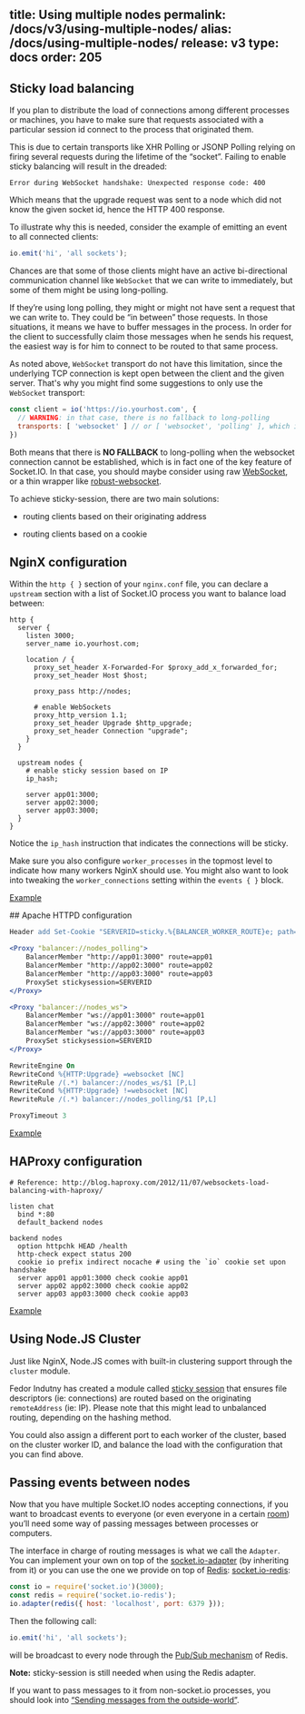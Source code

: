 title: Using multiple nodes
permalink: /docs/v3/using-multiple-nodes/
alias: /docs/using-multiple-nodes/
release: v3
type: docs
order: 205
---

## Sticky load balancing

If you plan to distribute the load of connections among different processes or machines, you have to make sure that requests associated with a particular session id connect to the process that originated them.

This is due to certain transports like XHR Polling or JSONP Polling relying on firing several requests during the lifetime of the &#8220;socket&#8221;. Failing to enable sticky balancing will result in the dreaded:

```
Error during WebSocket handshake: Unexpected response code: 400
```

Which means that the upgrade request was sent to a node which did not know the given socket id, hence the HTTP 400 response.

To illustrate why this is needed, consider the example of emitting an event to all connected clients:

```js
io.emit('hi', 'all sockets');
```

Chances are that some of those clients might have an active bi-directional communication channel like `WebSocket` that we can write to immediately, but some of them might be using long-polling.

If they&#8217;re using long polling, they might or might not have sent a request that we can write to. They could be &#8220;in between&#8221; those requests. In those situations, it means we have to buffer messages in the process. In order for the client to successfully claim those messages when he sends his request, the easiest way is for him to connect to be routed to that same process.

As noted above, `WebSocket` transport do not have this limitation, since the underlying TCP connection is kept open between the client and the given server. That's why you might find some suggestions to only use the `WebSocket` transport:

```js
const client = io('https://io.yourhost.com', {
  // WARNING: in that case, there is no fallback to long-polling
  transports: [ 'websocket' ] // or [ 'websocket', 'polling' ], which is the same thing
})
```

Both means that there is **NO FALLBACK** to long-polling when the websocket connection cannot be established, which is in fact one of the key feature of Socket.IO. In that case, you should maybe consider using raw [WebSocket](https://developer.mozilla.org/en-US/docs/Web/API/WebSocket), or a thin wrapper like [robust-websocket](https://github.com/appuri/robust-websocket).

To achieve sticky-session, there are two main solutions:

- routing clients based on their originating address

- routing clients based on a cookie


## NginX configuration

Within the `http { }` section of your `nginx.conf` file, you can declare a `upstream` section with a list of Socket.IO process you want to balance load between:

```nginx
http {
  server {
    listen 3000;
    server_name io.yourhost.com;

    location / {
      proxy_set_header X-Forwarded-For $proxy_add_x_forwarded_for;
      proxy_set_header Host $host;

      proxy_pass http://nodes;

      # enable WebSockets
      proxy_http_version 1.1;
      proxy_set_header Upgrade $http_upgrade;
      proxy_set_header Connection "upgrade";
    }
  }

  upstream nodes {
    # enable sticky session based on IP
    ip_hash;

    server app01:3000;
    server app02:3000;
    server app03:3000;
  }
}
```

Notice the `ip_hash` instruction that indicates the connections will be sticky.

Make sure you also configure `worker_processes` in the topmost level to indicate how many workers NginX should use. You might also want to look into tweaking the `worker_connections` setting within the `events { }` block.

[Example](https://github.com/socketio/socket.io/tree/master/examples/cluster-nginx)

## Apache HTTPD configuration

```apache
Header add Set-Cookie "SERVERID=sticky.%{BALANCER_WORKER_ROUTE}e; path=/" env=BALANCER_ROUTE_CHANGED

<Proxy "balancer://nodes_polling">
    BalancerMember "http://app01:3000" route=app01
    BalancerMember "http://app02:3000" route=app02
    BalancerMember "http://app03:3000" route=app03
    ProxySet stickysession=SERVERID
</Proxy>

<Proxy "balancer://nodes_ws">
    BalancerMember "ws://app01:3000" route=app01
    BalancerMember "ws://app02:3000" route=app02
    BalancerMember "ws://app03:3000" route=app03
    ProxySet stickysession=SERVERID
</Proxy>

RewriteEngine On
RewriteCond %{HTTP:Upgrade} =websocket [NC]
RewriteRule /(.*) balancer://nodes_ws/$1 [P,L]
RewriteCond %{HTTP:Upgrade} !=websocket [NC]
RewriteRule /(.*) balancer://nodes_polling/$1 [P,L]

ProxyTimeout 3
```

[Example](https://github.com/socketio/socket.io/tree/master/examples/cluster-httpd)

## HAProxy configuration

```
# Reference: http://blog.haproxy.com/2012/11/07/websockets-load-balancing-with-haproxy/

listen chat
  bind *:80
  default_backend nodes

backend nodes
  option httpchk HEAD /health
  http-check expect status 200
  cookie io prefix indirect nocache # using the `io` cookie set upon handshake
  server app01 app01:3000 check cookie app01
  server app02 app02:3000 check cookie app02
  server app03 app03:3000 check cookie app03
```

[Example](https://github.com/socketio/socket.io/tree/master/examples/cluster-haproxy)

## Using Node.JS Cluster

Just like NginX, Node.JS comes with built-in clustering support through the `cluster` module.

Fedor Indutny has created a module called [sticky session](https://github.com/indutny/sticky-session) that ensures file descriptors (ie: connections) are routed based on the originating `remoteAddress` (ie: IP). Please note that this might lead to unbalanced routing, depending on the hashing method.

You could also assign a different port to each worker of the cluster, based on the cluster worker ID, and balance the load with the configuration that you can find above.


## Passing events between nodes

Now that you have multiple Socket.IO nodes accepting connections, if you want to broadcast events to everyone (or even everyone in a certain [room](/docs/rooms-and-namespaces/#Rooms)) you&#8217;ll need some way of passing messages between processes or computers.

The interface in charge of routing messages is what we call the `Adapter`. You can implement your own on top of the [socket.io-adapter](https://github.com/socketio/socket.io-adapter) (by inheriting from it) or you can use the one we provide on top of [Redis](https://redis.io/): [socket.io-redis](https://github.com/socketio/socket.io-redis):

```js
const io = require('socket.io')(3000);
const redis = require('socket.io-redis');
io.adapter(redis({ host: 'localhost', port: 6379 }));
```

Then the following call:

```js
io.emit('hi', 'all sockets');
```

will be broadcast to every node through the [Pub/Sub mechanism](https://redis.io/topics/pubsub) of Redis.

**Note:** sticky-session is still needed when using the Redis adapter.

If you want to pass messages to it from non-socket.io processes, you should look into [&#8220;Sending messages from the outside-world&#8221;](/docs/rooms-and-namespaces/#Sending-messages-from-the-outside-world).
